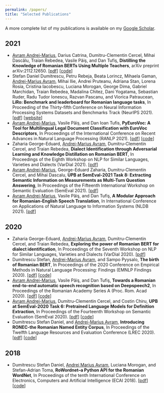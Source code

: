 ```yaml
---
permalink: /papers/
title: "Selected Publications"
---
```


A more complete list of my publications is available on my [Google Scholar](https://scholar.google.com/citations?user=00FWAZ0AAAAJ&hl=en).

## 2021

- <u>Avram Andrei-Marius</u>, Darius Catrina, Dumitru-Clementin Cercel, Mihai Dascălu, Traian Rebedea, Vasile Păiş, and Dan Tufiş, **Distilling the Knowledge of Romanian BERTs Using Multiple Teachers**, arXiv preprint arXiv:2112.12650. \[[pdf](https://arxiv.org/abs/2112.12650)\] \[[code](https://github.com/racai-ai/Romanian-DistilBERT)\]
- Stefan Daniel Dumitrescu, Petru Rebeja, Beata Lorincz, Mihaela Gaman, <u>Andrei-Marius Avram</u>, Mihai Ilie, Andrei Pruteanu, Adriana Stan, Lorena Rosia, Cristina Iacobescu, Luciana Morogan, George Dima, Gabriel Marchidan, Traian Rebedea, Madalina Chitez, Dani Yogatama, Sebastian Ruder, Radu Tudor Ionescu, Razvan Pascanu, and Viorica Patraucean, **LiRo: Benchmark and leaderboard for Romanian language tasks**, In Proceeding of the Thirty-fifth Conference on Neural Information Processing Systems Datasets and Benchmarks Track (NeurIPS 2021). \[[pdf](https://openreview.net/forum?id=JH61CD7afTv)\] \[[website](https://lirobenchmark.github.io/)\]
- <u>Avram Andrei-Marius</u>, Vasile Păiș, and Dan Ioan Tufis, **PyEuroVoc: A Tool for Multilingual Legal Document Classification with EuroVoc Descriptors**, In Proceedings of the International Conference on Recent Advances in Natural Language Processing (RANLP 2021). \[[pdf](https://aclanthology.org/2021.ranlp-1.12/)\] \[[code](https://github.com/racai-ai/pyeurovoc)\]
- Zaharia George-Eduard, <u>Andrei-Marius Avram</u>, Dumitru-Clementin Cercel, and Traian Rebedea, **Dialect Identification through Adversarial Learning and Knowledge Distillation on Romanian BERT**, In Proceedings of the Eighth Workshop on NLP for Similar Languages, Varieties and Dialects (VarDial 2021). \[[pdf](https://aclanthology.org/2021.vardial-1.13/)\]
- <u>Avram Andrei-Marius</u>, George-Eduard Zaharia, Dumitru-Clementin Cercel, and Mihai Dascalu, **UPB at SemEval-2021 Task 8: Extracting Semantic Information on Measurements as Multi-Turn Question Answering**, In Proceedings of the Fifteenth International Workshop on Semantic Evaluation (SemEval 2021). \[[pdf](https://aclanthology.org/2021.semeval-1.65/#)\]
- <u>Avram Andrei-Marius</u>, Vasile Păiş, and Dan Tufiş, **A Modular Approach for Romanian-English Speech Translation**, In International Conference on Applications of Natural Language to Information Systems (NLDB 2021). \[[pdf](https://link.springer.com/chapter/10.1007/978-3-030-80599-9_6)\]

## 2020

- Zaharia George-Eduard, <u>Andrei-Marius Avram</u>, Dumitru-Clementin Cercel, and Traian Rebedea, **Exploring the power of Romanian BERT for dialect identification**, In Proceedings of the Seventh Workshop on NLP for Similar Languages, Varieties and Dialects (VarDial 2020). \[[pdf](https://aclanthology.org/2020.vardial-1.22/)\]
- Dumitrescu Stefan, <u>Andrei-Marius Avram</u>, and Sampo Pyysalo, **The birth of Romanian BERT**, In Proceedings of the 2020 Conference on Empirical Methods in Natural Language Processing: Findings (EMNLP Findings 2020). \[[pdf](https://aclanthology.org/2020.findings-emnlp.387/)\] \[[code](https://github.com/dumitrescustefan/Romanian-Transformers)\]
- <u>Avram Andrei-Marius</u>, Vasile Păiş, and Dan Tufiş, **Towards a Romanian end-to-end automatic speech recognition based on Deepspeech2**, In Proceedings of the Romanian Academy Series A (Proc. Rom. Acad 2020). \[[pdf](https://academiaromana.ro/sectii2002/proceedings/doc2020-4/11-Avram_Tufis.pdf)\] \[[code](https://github.com/racai-ai/RobinASR)\]
- <u>Avram Andrei-Marius</u>, Dumitru-Clementin Cercel, and Costin Chiru, **UPB at SemEval-2020 Task 6: Pretrained Language Models for Definition Extraction**, In Proceedings of the Fourteenth Workshop on Semantic Evaluation (SemEval 2020). \[[pdf](https://aclanthology.org/2020.semeval-1.97/)\] \[[code](https://github.com/avramandrei/UPB-SemEval-2020-Task-6)\]
- Dumitrescu Stefan Daniel, and <u>Andrei-Marius Avram</u>, **Introducing RONEC-the Romanian Named Entity Corpus**, In Proceedings of the Twelfth Language Resources and Evaluation Conference (LREC 2020). \[[pdf](https://aclanthology.org/2020.lrec-1.546/)\] \[[code](https://github.com/dumitrescustefan/ronec)\]

## 2018

- Dumitrescu Stefan Daniel, <u>Andrei Marius Avram</u>, Luciana Morogan, and Stefan-Adrian Toma, **RoWordnet–a Python API for the Romanian WordNet**, In Proceedings of the tenth International Conference on Electronics, Computers and Artificial Intelligence (ECAI 2018). \[[pdf](https://ieeexplore.ieee.org/abstract/document/8679089)\] \[[code](https://github.com/dumitrescustefan/RoWordNet)\]